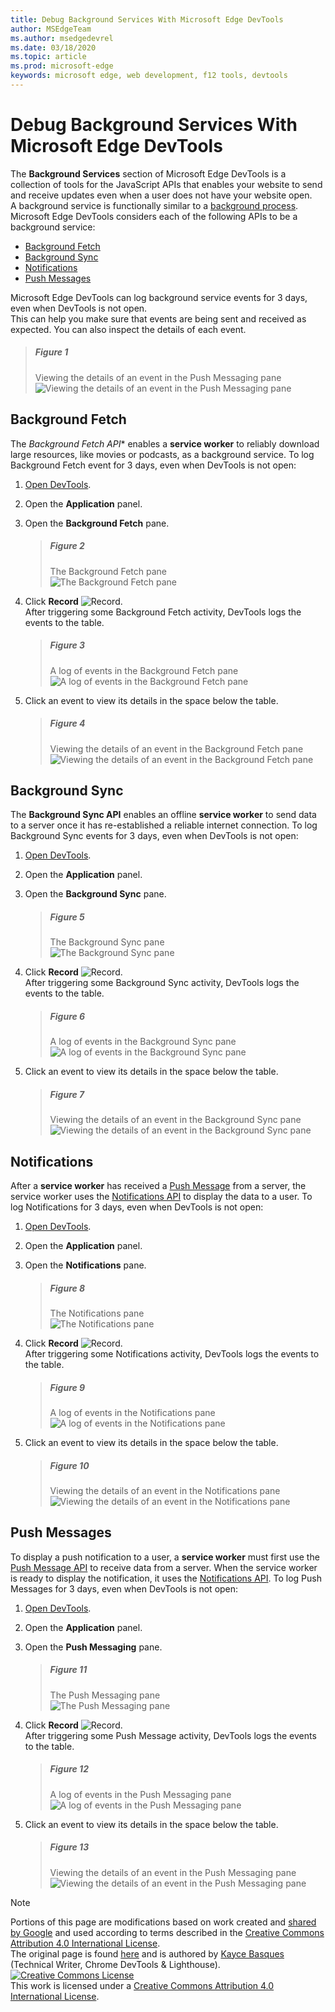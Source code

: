 ```yaml
---
title: Debug Background Services With Microsoft Edge DevTools
author: MSEdgeTeam
ms.author: msedgedevrel
ms.date: 03/18/2020
ms.topic: article
ms.prod: microsoft-edge
keywords: microsoft edge, web development, f12 tools, devtools
---
```

<!-- Copyright Kayce Basques 
   Licensed under the Apache License, Version 2.0 (the "License");
   you may not use this file except in compliance with the License.
   You may obtain a copy of the License at

       https://www.apache.org/licenses/LICENSE-2.0
       
   Unless required by applicable law or agreed to in writing, software
   distributed under the License is distributed on an "AS IS" BASIS,
   WITHOUT WARRANTIES OR CONDITIONS OF ANY KIND, either express or implied.
   See the License for the specific language governing permissions and
   limitations under the License.  -->  





# Debug Background Services With Microsoft Edge DevTools   



The **Background Services** section of Microsoft Edge DevTools is a collection of tools for the JavaScript APIs that enables your website to send and receive updates even when a user does not have your website open.  
A background service is functionally similar to a [background process][WikiBackgroundProcess].  
Microsoft Edge DevTools considers each of the following APIs to be a background service:  

*   [Background Fetch](#background-fetch)  
*   [Background Sync](#background-sync)  
*   [Notifications](#notifications)  
*   [Push Messages](#push-messages)  

Microsoft Edge DevTools can log background service events for 3 days, even when DevTools is not open.  
This can help you make sure that events are being sent and received as expected.  You can also inspect the details of each event.  

> ##### Figure 1  
> Viewing the details of an event in the Push Messaging pane  
> ![Viewing the details of an event in the Push Messaging pane][PushDetails]  

## Background Fetch   

The *Background Fetch API** enables a **service worker** to reliably download large resources, like movies or podcasts, as a background service.  To log Background Fetch event for 3 days, even when DevTools is not open:  

<!--Todo: add background fetch api section when available -->  

1.  [Open DevTools][OpenDevTools].  
1.  Open the **Application** panel.  
1.  Open the **Background Fetch** pane.  
    
    > ##### Figure 2  
    > The Background Fetch pane  
    > ![The Background Fetch pane][FetchEmpty]  
    
1.  Click **Record** ![Record][ImageRecordIcon].  
   After triggering some Background Fetch activity, DevTools logs the events to the table.  
    
    > ##### Figure 3  
    > A log of events in the Background Fetch pane  
    > ![A log of events in the Background Fetch pane][FetchLog]  
    
1.  Click an event to view its details in the space below the table.  
    
    > ##### Figure 4  
    > Viewing the details of an event in the Background Fetch pane  
    > ![Viewing the details of an event in the Background Fetch pane][FetchDetails]  

## Background Sync   

The **Background Sync API** enables an offline **service worker** to send data to a server once it has re-established a reliable internet connection.  To log Background Sync events for 3 days, even when DevTools is not open:  

<!--Todo: add background sync api section when available -->  

1.  [Open DevTools][OpenDevTools].  
1.  Open the **Application** panel.  
1.  Open the **Background Sync** pane.  
    
    > ##### Figure 5  
    > The Background Sync pane  
    > ![The Background Sync pane][SyncEmpty]  
    
1.  Click **Record** ![Record][ImageRecordIcon].  
   After triggering some Background Sync activity, DevTools logs the events to the table.  
    
    > ##### Figure 6  
    > A log of events in the Background Sync pane  
    > ![A log of events in the Background Sync pane][SyncLog]  
    
1.  Click an event to view its details in the space below the table.  
    
    > ##### Figure 7  
    > Viewing the details of an event in the Background Sync pane  
    > ![Viewing the details of an event in the Background Sync pane][SyncDetails]  
    
## Notifications 

After a **service worker** has received a [Push Message][MDNPush] from a server, the service worker uses the [Notifications API][MDNNotifications] to display the data to a user.  To log Notifications for 3 days, even when DevTools is not open:  

1.  [Open DevTools][OpenDevTools].  
1.  Open the **Application** panel.  
1.  Open the **Notifications** pane.  
    
    > ##### Figure 8  
    > The Notifications pane  
    > ![The Notifications pane][NotificationsEmpty]  
    
1.  Click **Record** ![Record][ImageRecordIcon].  
   After triggering some Notifications activity, DevTools logs the events to the table.  
    
    > ##### Figure 9  
    > A log of events in the Notifications pane  
    > ![A log of events in the Notifications pane][NotificationsLog]  
    
1.  Click an event to view its details in the space below the table.  
    
    > ##### Figure 10  
    > Viewing the details of an event in the Notifications pane  
    > ![Viewing the details of an event in the Notifications pane][NotificationsDetails]  
    
## Push Messages 

To display a push notification to a user, a **service worker** must first use the [Push Message API][MDNPush] to receive data from a server.  When the service worker is ready to display the notification, it uses the [Notifications API][MDNNotifications].  To log Push Messages for 3 days, even when DevTools is not open:  

1.  [Open DevTools][OpenDevTools].  
1.  Open the **Application** panel.  
1.  Open the **Push Messaging** pane.  
    
    > ##### Figure 11  
    > The Push Messaging pane  
    > ![The Push Messaging pane][PushEmpty]  

1.  Click **Record** ![Record][ImageRecordIcon].  
    After triggering some Push Message activity, DevTools logs the events to the table.  
    
    > ##### Figure 12  
    > A log of events in the Push Messaging pane  
    > ![A log of events in the Push Messaging pane][PushLog]  

1.  Click an event to view its details in the space below the table.  
    
    > ##### Figure 13  
    > Viewing the details of an event in the Push Messaging pane  
    > ![Viewing the details of an event in the Push Messaging pane][PushDetails2]  
    
 



<!-- image links -->  

[ImageRecordIcon]: /microsoft-edge/devtools-guide-chromium/media/record-icon.msft.png  

[PushDetails]: /microsoft-edge/devtools-guide-chromium/media/javascript-application-background-services-push-messaging.msft.png "Figure 1: Viewing the details of an event in the Push Messaging pane"  
[FetchEmpty]: /microsoft-edge/devtools-guide-chromium/media/javascript-application-background-services-background-fetch-empty.msft.png "Figure 2: The Background Fetch pane"  
[FetchLog]: /microsoft-edge/devtools-guide-chromium/media/javascript-application-background-services-background-fetch.msft.png "Figure 3: A log of events in the Background Fetch pane"  
[FetchDetails]: /microsoft-edge/devtools-guide-chromium/media/javascript-application-background-services-background-fetch-details.msft.png "Figure 4: Viewing the details of an event in the Background Fetch pane"  
[SyncEmpty]: /microsoft-edge/devtools-guide-chromium/media/javascript-application-background-services-background-sync-empty.msft.png "Figure 5: The Background Sync pane"  
[SyncLog]: /microsoft-edge/devtools-guide-chromium/media/javascript-application-background-services-background-sync.msft.png "Figure 6: A log of events in the Background Sync pane"  
[SyncDetails]: /microsoft-edge/devtools-guide-chromium/media/javascript-application-background-services-background-sync-details.msft.png "Figure 7: Viewing the details of an event in the Background Sync pane"  
[NotificationsEmpty]: /microsoft-edge/devtools-guide-chromium/media/javascript-application-background-services-notifications-empty.msft.png "Figure 8: The Notifications pane"  
[NotificationsLog]: /microsoft-edge/devtools-guide-chromium/media/javascript-application-background-services-notifications.msft.png "Figure 9: A log of events in the Notifications pane"  
[NotificationsDetails]: /microsoft-edge/devtools-guide-chromium/media/javascript-application-background-services-notifications-details.msft.png "Figure 10: Viewing the details of an event in the Notifications pane"  
[PushEmpty]: /microsoft-edge/devtools-guide-chromium/media/javascript-application-background-services-push-messaging-empty.msft.png "Figure 11: The Push Messaging pane"  
[PushLog]: /microsoft-edge/devtools-guide-chromium/media/javascript-application-background-services-push-messaging.msft.png "Figure 12: A log of events in the Push Messaging pane"  
[PushDetails2]: /microsoft-edge/devtools-guide-chromium/media/javascript-application-background-services-push-messaging-details.msft.png "Figure 13: Viewing the details of an event in the Push Messaging pane"  

<!-- links -->  

<!--[BackgroundFetchAPI]: ../../../microsoft-edge/devtools-guide-chromium/whats-new/2018/12/background-fetch.md "Background Fetch API"  -->  
<!--[BackgroundSyncAPI]: ../../../microsoft-edge/devtools-guide-chromium/whats-new/2015/12/background-sync.md  "Background Sync API"  -->

[OpenDevTools]: ../open.md "Open Microsoft Edge (Chromium) Developer Tools"  

[MDNNotifications]: https://developer.mozilla.org/docs/Web/API/Notifications_API "Notifications API | MDN"  
[MDNPush]: https://developer.mozilla.org/docs/Web/API/Push_API "Push API | MDN"  
<!--[ServiceWorkerCacheStorage]: https://alphabet.dev/service-workers-cache-storage "Service workers and the Cache Storage API | alphabet.dev"  -->
[WikiBackgroundProcess]: https://en.wikipedia.org/wiki/Background_process "Background process - Wikipedia"  

> [!NOTE]
> Portions of this page are modifications based on work created and [shared by Google][GoogleSitePolicies] and used according to terms described in the [Creative Commons Attribution 4.0 International License][CCA4IL].  
> The original page is found [here](https://developers.google.com/web/tools/chrome-devtools/javascript/background-services) and is authored by [Kayce Basques][KayceBasques] \(Technical Writer, Chrome DevTools \& Lighthouse\).  
[![Creative Commons License][CCby4Image]][CCA4IL]  
This work is licensed under a [Creative Commons Attribution 4.0 International License][CCA4IL].  

[CCA4IL]: https://creativecommons.org/licenses/by/4.0  
[CCby4Image]: https://i.creativecommons.org/l/by/4.0/88x31.png  
[GoogleSitePolicies]: https://developers.google.com/terms/site-policies  
[KayceBasques]: https://developers.google.com/web/resources/contributors/kaycebasques  
